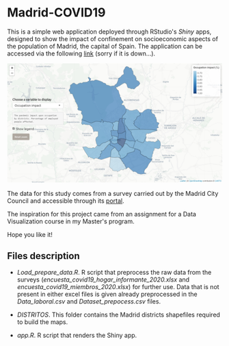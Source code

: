 # Madrid-COVID19

This is a simple web application deployed through RStudio's *Shiny* apps, designed to show the impact of confinement on socioeconomic aspects of the population of Madrid, the capital of Spain. The application can be accessed via the following [link](https://gonzalorh.shinyapps.io/Madrid_COVID19/) (sorry if it is down...). 

![Interactive map in the web app](interactive_map.png)

The data for this study comes from a survey carried out by the Madrid City Council and accessible through its [portal](https://datos.madrid.es/portal/site/egob/menuitem.c05c1f754a33a9fbe4b2e4b284f1a5a0/?vgnextoid=79c6ec6846c22710VgnVCM2000001f4a900aRCRD&vgnextchannel=374512b9ace9f310VgnVCM100000171f5a0aRCRD&vgnextfmt=default
). 

The inspiration for this project came from an assignment for a Data Visualization course in my Master's program.

Hope you like it!

## Files description

- *Load_prepare_data.R*. R script that preprocess the raw data from the surveys (*encuesta_covid19_hogar_informante_2020.xlsx* and *encuesta_covid19_miembros_2020.xlsx*) for further use. Data that is not present in either excel files is given already preprocessed in the *Data_laboral.csv* and *Dataset_prepocess.csv* files.

- *DISTRITOS*. This folder contains the Madrid districts shapefiles required to build the maps.

- *app.R*. R script that renders the Shiny app.
